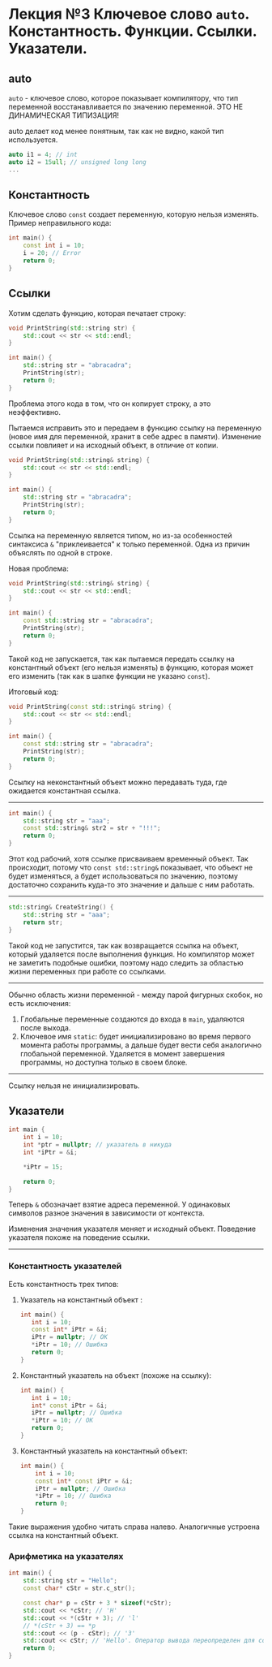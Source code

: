 # Лекция №3 Ключевое слово `auto`. Константность. Функции. Ссылки. Указатели.

## auto

`auto` - ключевое слово, которое показывает компилятору, что тип переменной восстанавливается по значению переменной. ЭТО НЕ ДИНАМИЧЕСКАЯ ТИПИЗАЦИЯ!

auto делает код менее понятным, так как не видно, какой тип используется.

```c++
auto i1 = 4; // int
auto i2 = 15ull; // unsigned long long
...
```

## Константность

Ключевое слово `const` создает переменную, которую нельзя изменять. Пример неправильного кода:
```c++
int main() {
    const int i = 10;
    i = 20; // Error
    return 0;
}
```

## Ссылки

Хотим сделать функцию, которая печатает строку:
```c++
void PrintString(std::string str) {
    std::cout << str << std::endl;
}

int main() {
    std::string str = "abracadra";
    PrintString(str);
    return 0;
}
```

Проблема этого кода в том, что он копирует строку, а это неэффективно.

Пытаемся исправить это и передаем в функцию ссылку на переменную (новое имя для переменной, хранит в себе адрес в памяти). Изменение ссылки повлияет и на исходный объект, в отличие от копии.

```c++
void PrintString(std::string& string) {
    std::cout << str << std::endl;
}

int main() {
    std::string str = "abracadra";
    PrintString(str);
    return 0;
}
```

Ссылка на переменную является типом, но из-за особенностей синтаксиса `&` "приклеивается" к только переменной. Одна из причин объяслять по одной в строке.

Новая проблема:

```c++
void PrintString(std::string& string) {
    std::cout << str << std::endl;
}

int main() {
    const std::string str = "abracadra";
    PrintString(str);
    return 0;
}
```

Такой код не запускается, так как пытаемся передать ссылку на константный объект (его нельзя изменять) в функцию, которая может его изменить (так как в шапке функции не указано `const`).

Итоговый код: 
```c++
void PrintString(const std::string& string) {
    std::cout << str << std::endl;
}

int main() {
    const std::string str = "abracadra";
    PrintString(str);
    return 0;
}
```

Ссылку на неконстантный объект можно передавать туда, где ожидается константная ссылка. 

---

```c++
int main() {
    std::string str = "aaa";
    const std::string& str2 = str + "!!!";
    return 0;
}
```

Этот код рабочий, хотя ссылке присваиваем временный объект. Так происходит, потому что `const std::string&` показывает, что объект не будет изменяться, а будет использоваться по значению, поэтому достаточно сохранить куда-то это значение и дальше с ним работать.

---

```c++
std::string& CreateString() {
    std::string str = "aaa";
    return str;
}
```

Такой код не запустится, так как возвращается ссылка на объект, который удаляется после выполнения функция. Но компилятор может не заметить подобные ошибки, поэтому надо следить за областью жизни переменных при работе со ссылками.

---

Обычно область жизни переменной - между парой фигурных скобок, но есть исключения:
1) Глобальные переменные создаются до входа в `main`, удаляются после выхода.
2) Ключевое имя `static`: будет инициализировано во время первого момента работы программы, а дальше будет вести себя аналогично глобальной переменной. Удаляется в момент завершения программы, но доступна только в своем блоке.
---

Ссылку нельзя не инициализировать. 

## Указатели

```c++
int main {
    int i = 10;
    int *ptr = nullptr; // указатель в никуда
    int *iPtr = &i;

    *iPtr = 15;

    return 0;
}
```

Теперь `&` обозначает взятие адреса переменной. У одинаковых символов разное значения в зависимости от контекста.

Изменения значения указателя меняет и исходный объект. Поведение указателя похоже на поведение ссылки.

---

### Константность указателей

Есть константность трех типов:

1) Указатель на константный объект :
     ```c++
    int main() {
        int i = 10;
        const int* iPtr = &i;
        iPtr = nullptr; // OK
        *iPtr = 10; // Ошибка
        return 0;
    }
    ```

2) Константный указатель на объект (похоже на ссылку):
     ```c++
    int main() {
        int i = 10;
        int* const iPtr = &i;
        iPtr = nullptr; // Ошибка
        *iPtr = 10; // ОК
        return 0;
    }
    ```

3) Константный указатель на константный объект:
    ```c++
    int main() {
        int i = 10;
        const int* const iPtr = &i;
        iPtr = nullptr; // Ошибка
        *iPtr = 10; // Ошибка
        return 0;
    }
    ```

Такие выражения удобно читать справа налево. Аналогичные устроена ссылка на константный объект.

### Арифметика на указателях

```c++
int main() {
    std::string str = "Hello";
    const char* cStr = str.c_str();

    const char* p = cStr + 3 * sizeof(*cStr);
    std::cout << *cStr; // 'H'
    std::cout << *(cStr + 3); // 'l'
    // *(cStr + 3) == *p
    std::cout << (p - cStr); // '3'
    std::cout << cStr; // 'Hello'. Оператор вывода переопределен для const char* 
    return 0;
}
```

